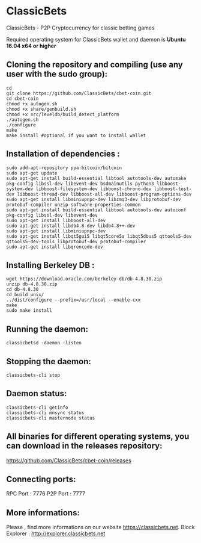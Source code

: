 
# ClassicBets
ClassicBets - P2P Cryptocurrency for classic betting games

Required operating system for ClassicBets wallet and daemon is **Ubuntu 16.04 x64 or higher**

**Cloning the repository and compiling (use any user with the sudo group):**
------------------------------------------------------------------------
```
cd
git clone https://github.com/ClassicBets/cbet-coin.git
cd cbet-coin
chmod +x autogen.sh
chmod +x share/genbuild.sh
chmod +x src/leveldb/build_detect_platform
./autogen.sh
./configure
make
make install #optional if you want to install wallet
```
**Installation of dependencies :**
---------------------------
```
sudo add-apt-repository ppa:bitcoin/bitcoin
sudo apt-get update
sudo apt-get install build-essential libtool autotools-dev automake pkg-config libssl-dev libevent-dev bsdmainutils python3 libboost-system-dev libboost-filesystem-dev libboost-chrono-dev libboost-test-dev libboost-thread-dev libboost-all-dev libboost-program-options-dev
sudo apt-get install libminiupnpc-dev libzmq3-dev libprotobuf-dev protobuf-compiler unzip software-properties-common
sudo apt-get install build-essential libtool autotools-dev autoconf pkg-config libssl-dev libevent-dev
sudo apt-get install libboost-all-dev
sudo apt-get install libdb4.8-dev libdb4.8++-dev
sudo apt-get install libminiupnpc-dev
sudo apt-get install libqt5gui5 libqt5core5a libqt5dbus5 qttools5-dev qttools5-dev-tools libprotobuf-dev protobuf-compiler
sudo apt-get install libqrencode-dev
```
**Installing Berkeley DB :**
---------------------------
```
wget https://download.oracle.com/berkeley-db/db-4.8.30.zip
unzip db-4.8.30.zip
cd db-4.8.30
cd build_unix/
../dist/configure --prefix=/usr/local --enable-cxx
make
sudo make install
```
Running the daemon:
-------------------
```
classicbetsd -daemon -listen
```
Stopping the daemon:
-----------
```
classicbets-cli stop
```
Daemon status:
---------------
```
classicbets-cli getinfo
classicbets-cli mnsync status
classicbets-cli masternode status 
```

**All binaries for different operating systems, you can download in the releases repository:**
---------------------------
https://github.com/ClassicBets/cbet-coin/releases

**Connecting ports:**
----------------------------
RPC Port : 7776
P2P Port : 7777

**More informations:**
--------------------
Please , find more informations on our website https://classicbets.net.
Block Explorer : http://explorer.classicbets.net

